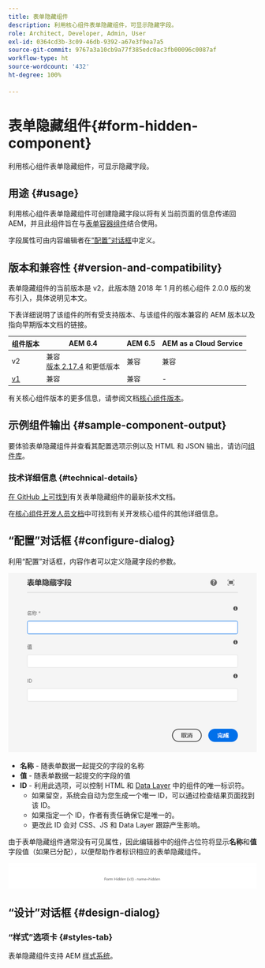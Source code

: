 ```yaml
---
title: 表单隐藏组件
description: 利用核心组件表单隐藏组件，可显示隐藏字段。
role: Architect, Developer, Admin, User
exl-id: 0364cd3b-3c09-46db-9392-a67e3f9ea7a5
source-git-commit: 9767a3a10cb9a77f385edc0ac3fb00096c0087af
workflow-type: ht
source-wordcount: '432'
ht-degree: 100%

---
```


# 表单隐藏组件{#form-hidden-component}

利用核心组件表单隐藏组件，可显示隐藏字段。

## 用途 {#usage}

利用核心组件表单隐藏组件可创建隐藏字段以将有关当前页面的信息传递回 AEM，并且此组件旨在与[表单容器组件](form-container.md)结合使用。

字段属性可由内容编辑者在[“配置”对话框](form-hidden.md)中定义。

## 版本和兼容性 {#version-and-compatibility}

表单隐藏组件的当前版本是 v2，此版本随 2018 年 1 月的核心组件 2.0.0 版的发布引入，具体说明见本文。

下表详细说明了该组件的所有受支持版本、与该组件的版本兼容的 AEM 版本以及指向早期版本文档的链接。

| 组件版本 | AEM 6.4 | AEM 6.5 | AEM as a Cloud Service |
|--- |--- |--- |---|
| v2 | 兼容<br>[版本 2.17.4](/help/versions.md) 和更低版本 | 兼容 | 兼容 |
| [v1](/help/components/v1/form-hidden-v1.md) | 兼容 | 兼容 | - |

有关核心组件版本的更多信息，请参阅文档[核心组件版本](/help/versions.md)。

## 示例组件输出 {#sample-component-output}

要体验表单隐藏组件并查看其配置选项示例以及 HTML 和 JSON 输出，请访问[组件库](https://adobe.com/go/aem_cmp_library_form_hidden_cn)。

### 技术详细信息 {#technical-details}

[在 GitHub 上可找到](https://adobe.com/go/aem_cmp_tech_form_hidden_v2_cn)有关表单隐藏组件的最新技术文档。

在[核心组件开发人员文档](/help/developing/overview.md)中可找到有关开发核心组件的其他详细信息。

## “配置”对话框 {#configure-dialog}

利用“配置”对话框，内容作者可以定义隐藏字段的参数。

![表单隐藏的“编辑”对话框](/help/assets/form-hidden-edit.png)

* **名称** - 随表单数据一起提交的字段的名称
* **值** - 随表单数据一起提交的字段的值
* **ID** - 利用此选项，可以控制 HTML 和 [Data Layer](/help/developing/data-layer/overview.md) 中的组件的唯一标识符。
   * 如果留空，系统会自动为您生成一个唯一 ID，可以通过检查结果页面找到该 ID。
   * 如果指定一个 ID，作者有责任确保它是唯一的。
   * 更改此 ID 会对 CSS、JS 和 Data Layer 跟踪产生影响。

由于表单隐藏组件通常没有可见属性，因此编辑器中的组件占位符将显示&#x200B;**名称**&#x200B;和&#x200B;**值**&#x200B;字段值（如果已分配），以便帮助作者标识相应的表单隐藏组件。

![表单隐藏组件示例](/help/assets/form-hidden-example.png)

## “设计”对话框 {#design-dialog}

### “样式”选项卡 {#styles-tab}

表单隐藏组件支持 AEM [样式系统](/help/get-started/authoring.md#component-styling)。
